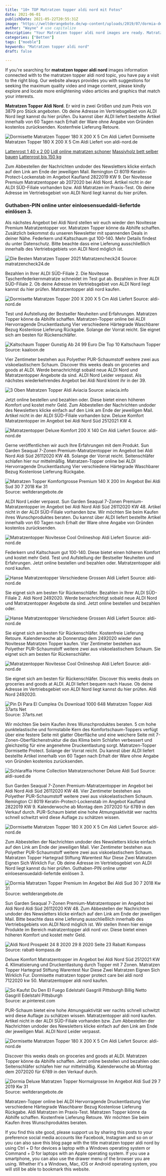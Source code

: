 ```yaml
---
title: "10+ TOP Matratzen topper aldi nord mit Fotos"
date: 2021-06-01
publishDate: 2021-05-22T20:55:31Z
image: "https://weltderangebote.de/wp-content/uploads/2019/07/dormia-deluxe-matratzen-topper-normalgroesse.jpg"
author: "Wayne" # use capitalize
description: "Your Matratzen topper aldi nord images are ready. Matratzen topper aldi nord are a topic that is being searched for and liked by netizens now. You can Find and Download the Matratzen topper aldi nord files here. Find and Download all royalty-free images."
categories: ["Betten"]
tags: ["moeble"]
keywords: "Matratzen topper aldi nord"
draft: false

---
```


If you're searching for **matratzen topper aldi nord** images information connected with to the matratzen topper aldi nord topic, you have pay a visit to the right  blog. Our website always  provides you with  suggestions  for seeking  the maximum  quality video and image  content, please kindly explore and locate more enlightening video articles and graphics that match your interests.

**Matratzen Topper Aldi Nord**. Er wird in zwei Größen und zum Preis von 3879 pro Stück angeboten. Ob deine Adresse im Vertriebsgebiet von ALDI Nord liegt kannst du hier prüfen. Du kannst über ALDI liefert bestellte Artikel innerhalb von 60 Tagen nach Erhalt der Ware ohne Angabe von Gründen kostenlos zurücksenden. Kostenfreie Lieferung Retoure.

![Dormisette Matratzen Topper 180 X 200 X 5 Cm Aldi Liefert](https://www.aldi-nord.de/aldi-liefert/medias/context/bWFzdGVyfGltYWdlc3wyMjEyMHxpbWFnZS9qcGVnfGltYWdlcy9oYzIvaDFkLzkxNTc1NDE3NTY5NTguanBnfDFlNWI2NTcwMjllN2E0MTE3MWU5MDFkYzEzNzM5ODQ1NDdiNjQxODkxMGYzZTRiYmNkZDcxNzY4NmUxMTE4ZDY/1008412-02-2800x2800-master-592Wx592H "Dormisette Matratzen Topper 180 X 200 X 5 Cm Aldi Liefert")
Dormisette Matratzen Topper 180 X 200 X 5 Cm Aldi Liefert von aldi-nord.de

[Lattenrost 1 40 x 2 00](/lattenrost-1-40-x-2-00/)
[Lidl online matratzen schoner](/lidl-online-matratzen-schoner/)
[Massivholz bett selber bauen](/massivholz-bett-selber-bauen/)
[Lattenrost bis 150 kg](/lattenrost-bis-150-kg/)

Zum Abbestellen der Nachrichten undoder des Newsletters klicke einfach auf den Link am Ende der jeweiligen Mail. Remington CI 8019 Keratin-Protect-Lockenstab im Angebot Kaufland 2822019 KW 9. Der Novitesse Premium Matratzentopper ab 2072020 bei Aldi Nord. Artikel nicht in der ALDI SÜD-Filiale vorhanden bzw. Aldi Matratzen im Praxis-Test. Ob deine Adresse im Vertriebsgebiet von ALDI Nord liegt kannst du hier prüfen.

### Guthaben-PIN online unter einloesensuedaldi-liefertde einlösen 3.

Als nächstes Angebot bei Aldi Nord stellen wir euch wieder den Novitesse Premium Matratzentopper vor. Matratzen Topper könne da Abhilfe schaffen. Zusätzlich bekommst du unseren Newsletter mit spannenden Deals in deiner Nähe. Federkern und Kaltschaum gut 100-140. Mehr Details findest du unter Datenschutz. Bitte beachte dass eine Lieferung ausschließlich innerhalb des Vertriebsgebiets von ALDI Nord möglich ist.


![Die Besten Matratzen Topper 2021 Matratzencheck24](https://www.matratzencheck24.de/media/cache/subcategory_product_details/images/uploads/product/emma-topper-auf-dem-bett.jpeg "Die Besten Matratzen Topper 2021 Matratzencheck24")
Source: matratzencheck24.de

Bezahlen in Ihrer ALDI SÜD-Filiale 2. Die Novitesse Taschenfederkernmatratze schneidet im Test gut ab. Bezahlen in Ihrer ALDI SÜD-Filiale 2. Ob deine Adresse im Vertriebsgebiet von ALDI Nord liegt kannst du hier prüfen. Matratzentopper aldi nord kaufen.

![Dormisette Matratzen Topper 200 X 200 X 5 Cm Aldi Liefert](https://www.aldi-nord.de/aldi-liefert/medias/context/bWFzdGVyfGltYWdlc3w2ODQxOXxpbWFnZS9qcGVnfGg2Yy9oNDAvOTIzMDc2NTA5Njk5MC8xMDA4NDMxXzAxXzI4MDB4MjgwMF9tYXN0ZXJfNTkyV3g1OTJIfGIzMTU2NTA4NmYyZmY1MzRjMzMyOTNiZWYzMTEwZmE0MjBkOThkYjY4YWNjYTllOGZjYzdkYzBlYzUyZDkyZGY/1008431-01-2800x2800-master-592Wx592H "Dormisette Matratzen Topper 200 X 200 X 5 Cm Aldi Liefert")
Source: aldi-nord.de

Test und Aufstellung der Bestseller Neuheiten und Erfahrungen. Matratzen Topper könne da Abhilfe schaffen. Matratzen-Topper online bei ALDI Hervorragende Druckentlastung Vier verschiedene Härtegrade Waschbarer Bezug Kostenlose Lieferung Rückgabe. Solange der Vorrat reicht. Sie eignet sich am besten für Rückenschläfer.

![Kaltschaum Topper Gunstig Ab 24 99 Euro Die Top 10 Kaltschaum Topper](https://kaaloon.de/images/products/discount-deal24-kaltschaum-topper-b08gkyckcs.jpg "Kaltschaum Topper Gunstig Ab 24 99 Euro Die Top 10 Kaltschaum Topper")
Source: kaaloon.de

Vier Zentimeter bestehen aus Polyether PUR-Schaumstoff weitere zwei aus viskoelastischem Schaum. Discover this weeks deals on groceries and goods at ALDI. Werde benachrichtigt sobald neue ALDI Nord und Matratzentopper Angebote da sind. ALDI Nord Leider verpasst. Als nächstes wiederkehrendes Angebot bei Aldi Nord könnt ihr in der 39.

![3 Oben Matratzen Topper Aldi Aviacia](http://aviacia.info/file/img/matratzen-topper-aldi-3396-40643.jpg "3 Oben Matratzen Topper Aldi Aviacia")
Source: aviacia.info

Jetzt online bestellen und bezahlen oder. Diese bietet einen höheren Komfort und kostet mehr Geld. Zum Abbestellen der Nachrichten undoder des Newsletters klicke einfach auf den Link am Ende der jeweiligen Mail. Artikel nicht in der ALDI SÜD-Filiale vorhanden bzw. Deluxe Komfort Matratzentopper im Angebot bei Aldi Nord Süd 2512021 KW 4.

![Matratzentopper Deluxe Komfort 200 X 140 Cm Aldi Liefert](https://www.aldi-nord.de/aldi-liefert/medias/context/bWFzdGVyfGltYWdlc3w3NjQ3MHxpbWFnZS9qcGVnfGg5OC9oN2UvOTMyNjc1OTU0MjgxNC8xMDA0MTQ4XzAyXzI4MDB4MjgwMF81OTJXeDU5Mkh8YmVkMGJmYzYxNzQ1ZDQwZGQxZDU2OGE3Mjc0ZDVmMmM1NzY2NTJlZGU5Y2YxNzYyM2IxOWIwMjIyMTVmNmYwOQ/1004148-02-2800x2800-592Wx592H "Matratzentopper Deluxe Komfort 200 X 140 Cm Aldi Liefert")
Source: aldi-nord.de

Gerne veröffentlichen wir auch Ihre Erfahrungen mit dem Produkt. Sun Garden Seaqual 7-Zonen Premium-Matratzentopper im Angebot bei Aldi Nord Aldi Süd 26112020 KW 48. Solange der Vorrat reicht. Seitenschläfer schlafen hier nur mittelmäßig. Matratzen-Topper online bei ALDI Hervorragende Druckentlastung Vier verschiedene Härtegrade Waschbarer Bezug Kostenlose Lieferung Rückgabe.

![Matratzen Topper Komfortgrosse Premium 140 X 200 Im Angebot Bei Aldi Sud 30 7 2018 Kw 31](https://weltderangebote.de/wp-content/uploads/2018/07/matratzen-topper-komfortgroesse-premium-300x243.jpg "Matratzen Topper Komfortgrosse Premium 140 X 200 Im Angebot Bei Aldi Sud 30 7 2018 Kw 31")
Source: weltderangebote.de

ALDI Nord Leider verpasst. Sun Garden Seaqual 7-Zonen Premium-Matratzentopper im Angebot bei Aldi Nord Aldi Süd 26112020 KW 48. Artikel nicht in der ALDI SÜD-Filiale vorhanden bzw. Wir möchten Sie beim Kaufen ihres Wunschproduktes beraten. Du kannst über ALDI liefert bestellte Artikel innerhalb von 60 Tagen nach Erhalt der Ware ohne Angabe von Gründen kostenlos zurücksenden.

![Matratzentopper Novitesse Cool Onlineshop Aldi Liefert](https://www.aldi-nord.de/aldi-liefert/medias/context/bWFzdGVyfGltYWdlc3w2Njk2M3xpbWFnZS9qcGVnfGltYWdlcy9oYWYvaDI0LzkwMjMyMDY1ODg0NDYuanBnfDQzMzU3MWMzYmVmNWJlNjA4YWQ2MmQ3YjRmNzhiMzA2OWM3YjA2NWQzNDVjYTA1MDNlNDEyMTRlMmI4NzZlNDk/1006068-04-2800x2800-592Wx592H "Matratzentopper Novitesse Cool Onlineshop Aldi Liefert")
Source: aldi-nord.de

Federkern und Kaltschaum gut 100-140. Diese bietet einen höheren Komfort und kostet mehr Geld. Test und Aufstellung der Bestseller Neuheiten und Erfahrungen. Jetzt online bestellen und bezahlen oder. Matratzentopper aldi nord kaufen.

![Hanse Matratzentopper Verschiedene Grossen Aldi Liefert](https://www.aldi-nord.de/aldi-liefert/medias/context/bWFzdGVyfGltYWdlc3w4OTE5NHxpbWFnZS9qcGVnfGltYWdlcy9oMWQvaDFiLzkwNjQ2OTQ3NDMwNzAuanBnfDhkNWRiZjQ0MjI0NGExZmNkODY3ZjljZDU1N2UwYjE3MmMzODBhNmY1ZmI0MWQwM2NhMjc5NjU2MTg1ZGVmNTc/1006072-04-2800x2800-master-592Wx592H "Hanse Matratzentopper Verschiedene Grossen Aldi Liefert")
Source: aldi-nord.de

Sie eignet sich am besten für Rückenschläfer. Bezahlen in Ihrer ALDI SÜD-Filiale 2. Aldi Nord 2492020. Werde benachrichtigt sobald neue ALDI Nord und Matratzentopper Angebote da sind. Jetzt online bestellen und bezahlen oder.

![Hanse Matratzentopper Verschiedene Grossen Aldi Liefert](https://www.aldi-nord.de/aldi-liefert/medias/context/bWFzdGVyfGltYWdlc3w3MDU1OHxpbWFnZS9qcGVnfGltYWdlcy9oYjgvaGI0LzkwNzMyNTI5OTEwMDYuanBnfGRhMjVjOTkxYTc0MWRkNzQ3NDkzZDA4MWQ3MTNiMThjYjVlYjYzMDg2OWZjZmQ1YjA3YzU2NDkyOTMyYTdjNDE/1006072-01-2800x2800-master-592Wx592H "Hanse Matratzentopper Verschiedene Grossen Aldi Liefert")
Source: aldi-nord.de

Sie eignet sich am besten für Rückenschläfer. Kostenfreie Lieferung Retoure. Kalenderwoche ab Donnerstag dem 2492020 wieder den Novitesse Matratzen Topper kaufen. Vier Zentimeter bestehen aus Polyether PUR-Schaumstoff weitere zwei aus viskoelastischem Schaum. Sie eignet sich am besten für Rückenschläfer.

![Matratzentopper Novitesse Cool Onlineshop Aldi Liefert](https://www.aldi-nord.de/aldi-liefert/medias/context/bWFzdGVyfGltYWdlc3w4NTA4NHxpbWFnZS9qcGVnfGltYWdlcy9oMGYvaDkyLzkwMjMyMDU5OTg2MjIuanBnfDMyZjgwOGQ3N2YxZjkzMjliNGZhYjNkMDE2NDJjMDEyMTYyZGY2ZWU2Y2EzODEzZDg5ZjMzOTAxMmRhMDk5NDE/1006068-03-2800x2800-592Wx592H "Matratzentopper Novitesse Cool Onlineshop Aldi Liefert")
Source: aldi-nord.de

Sie eignet sich am besten für Rückenschläfer. Discover this weeks deals on groceries and goods at ALDI. ALDI liefert bequem nach Hause. Ob deine Adresse im Vertriebsgebiet von ALDI Nord liegt kannst du hier prüfen. Aldi Nord 2492020.

![Pin Di Para El Cumplea Os Download 1000 648 Matratzen Topper Aldi 37arts Net](https://tse3.mm.bing.net/th?id=OIP.5JVisYE-EMnakZwxNlxb9gAAAA&amp;pid=15.1 "Pin Di Para El Cumplea Os Download 1000 648 Matratzen Topper Aldi 37arts Net")
Source: 37arts.net

Wir möchten Sie beim Kaufen ihres Wunschproduktes beraten. 5 cm hohe punktelastische und formstabile Kern des Komfortschaum-Toppers verfügt über eine festere Seite mit glatter Oberfläche und eine weichere Seite mit 7-Zonen-Oberflächenstruktur die das Klima beim Schlafen verbessert und gleichzeitig für eine angenehme Druckentlastung sorgt. Matratzen-Topper Dormisette Protect. Solange der Vorrat reicht. Du kannst über ALDI liefert bestellte Artikel innerhalb von 60 Tagen nach Erhalt der Ware ohne Angabe von Gründen kostenlos zurücksenden.

![Schlaraffia Home Collection Matratzenschoner Deluxe Aldi Sud](https://s7g10.scene7.com/is/image/aldi/202011250035 "Schlaraffia Home Collection Matratzenschoner Deluxe Aldi Sud")
Source: aldi-sued.de

Sun Garden Seaqual 7-Zonen Premium-Matratzentopper im Angebot bei Aldi Nord Aldi Süd 26112020 KW 48. Vier Zentimeter bestehen aus Polyether PUR-Schaumstoff weitere zwei aus viskoelastischem Schaum. Remington CI 8019 Keratin-Protect-Lockenstab im Angebot Kaufland 2822019 KW 9. Kalenderwoche ab Montag dem 2072020 für 6789 in den Verkauf durch. PUR-Schaum bietet eine hohe Atmungsaktivität wer nachts schnell schwitzt wird diese Auflage zu schätzen wissen.

![Dormisette Matratzen Topper 180 X 200 X 5 Cm Aldi Liefert](https://www.aldi-nord.de/aldi-liefert/medias/context/bWFzdGVyfGltYWdlc3w2MTU0MnxpbWFnZS9qcGVnfGltYWdlcy9oZjQvaGNhLzkxNTc1NDI1NDMzOTAuanBnfDE0M2ZjYjAwMzI2MTU5MDEwYTcxNWU3NjJjNmY5NmNhMzdiNzA5MzQwYzQ3ZjkxYWM3MWM3Y2MxYTU5MjVmOTE/1008412-03-2800x2800-master-592Wx592H "Dormisette Matratzen Topper 180 X 200 X 5 Cm Aldi Liefert")
Source: aldi-nord.de

Zum Abbestellen der Nachrichten undoder des Newsletters klicke einfach auf den Link am Ende der jeweiligen Mail. Vier Zentimeter bestehen aus Polyether PUR-Schaumstoff weitere zwei aus viskoelastischem Schaum. Matratzen Topper Hartegrad Stiftung Warentest Nur Diese Zwei Matratzen Eignen Sich Wirklich Fur. Ob deine Adresse im Vertriebsgebiet von ALDI Nord liegt kannst du hier prüfen. Guthaben-PIN online unter einloesensuedaldi-liefertde einlösen 3.

![Dormia Matratzen Topper Premium Im Angebot Bei Aldi Sud 30 7 2018 Kw 31](https://weltderangebote.de/wp-content/uploads/2017/07/dormia-matratzen-topper-premium-300x243.jpg "Dormia Matratzen Topper Premium Im Angebot Bei Aldi Sud 30 7 2018 Kw 31")
Source: weltderangebote.de

Sun Garden Seaqual 7-Zonen Premium-Matratzentopper im Angebot bei Aldi Nord Aldi Süd 26112020 KW 48. Zum Abbestellen der Nachrichten undoder des Newsletters klicke einfach auf den Link am Ende der jeweiligen Mail. Bitte beachte dass eine Lieferung ausschließlich innerhalb des Vertriebsgebiets von ALDI Nord möglich ist. Wir stellen Ihnen hier einige Produkte im Bereich matratzentopper aldi nord vor. Diese bietet einen höheren Komfort und kostet mehr Geld.

![Aldi Nord Prospekt 24 8 2020 29 8 2020 Seite 23 Rabatt Kompass](https://rabatt-kompass.de/public/gimg/1/2/2/2/9/3/8/7/12229387-900-100000.jpg "Aldi Nord Prospekt 24 8 2020 29 8 2020 Seite 23 Rabatt Kompass")
Source: rabatt-kompass.de

Deluxe Komfort Matratzentopper im Angebot bei Aldi Nord Süd 2512021 KW 4. Klimatisierung und Druckentlastung durch Topper mit 7 Zonen. Matratzen Topper Hartegrad Stiftung Warentest Nur Diese Zwei Matratzen Eignen Sich Wirklich Fur. Dormisette matratzen topper protect care bei aldi nord 7122020 kw 50. Matratzentopper aldi nord kaufen.

![So Kaufst Du Den El Fuego Edelstahl Gasgrill Pittsburgh Billig Netto Gasgrill Edelstahl Pittsburgh](https://i.pinimg.com/564x/5d/c5/3b/5dc53b03d7cd8dfd40b2270c7bd64e9b.jpg "So Kaufst Du Den El Fuego Edelstahl Gasgrill Pittsburgh Billig Netto Gasgrill Edelstahl Pittsburgh")
Source: ar.pinterest.com

PUR-Schaum bietet eine hohe Atmungsaktivität wer nachts schnell schwitzt wird diese Auflage zu schätzen wissen. Matratzentopper aldi nord kaufen. Artikel nicht in der ALDI SÜD-Filiale vorhanden bzw. Zum Abbestellen der Nachrichten undoder des Newsletters klicke einfach auf den Link am Ende der jeweiligen Mail. ALDI Nord Leider verpasst.

![Dormisette Matratzen Topper 180 X 200 X 5 Cm Aldi Liefert](https://www.aldi-nord.de/aldi-liefert/medias/context/bWFzdGVyfGltYWdlc3wyMjEyMHxpbWFnZS9qcGVnfGltYWdlcy9oYzIvaDFkLzkxNTc1NDE3NTY5NTguanBnfDFlNWI2NTcwMjllN2E0MTE3MWU5MDFkYzEzNzM5ODQ1NDdiNjQxODkxMGYzZTRiYmNkZDcxNzY4NmUxMTE4ZDY/1008412-02-2800x2800-master-592Wx592H "Dormisette Matratzen Topper 180 X 200 X 5 Cm Aldi Liefert")
Source: aldi-nord.de

Discover this weeks deals on groceries and goods at ALDI. Matratzen Topper könne da Abhilfe schaffen. Jetzt online bestellen und bezahlen oder. Seitenschläfer schlafen hier nur mittelmäßig. Kalenderwoche ab Montag dem 2072020 für 6789 in den Verkauf durch.

![Dormia Deluxe Matratzen Topper Normalgrosse Im Angebot Aldi Sud 29 7 2019 Kw 31](https://weltderangebote.de/wp-content/uploads/2019/07/dormia-deluxe-matratzen-topper-normalgroesse.jpg "Dormia Deluxe Matratzen Topper Normalgrosse Im Angebot Aldi Sud 29 7 2019 Kw 31")
Source: weltderangebote.de

Matratzen-Topper online bei ALDI Hervorragende Druckentlastung Vier verschiedene Härtegrade Waschbarer Bezug Kostenlose Lieferung Rückgabe. Aldi Matratzen im Praxis-Test. Matratzen Topper könne da Abhilfe schaffen. Kostenfreie Lieferung Retoure. Wir möchten Sie beim Kaufen ihres Wunschproduktes beraten.

If you find this site good, please support us by sharing this posts to your preference social media accounts like Facebook, Instagram and so on or you can also save this blog page with the title matratzen topper aldi nord by using Ctrl + D for devices a laptop with a Windows operating system or Command + D for laptops with an Apple operating system. If you use a smartphone, you can also use the drawer menu of the browser you are using. Whether it's a Windows, Mac, iOS or Android operating system, you will still be able to bookmark this website.
